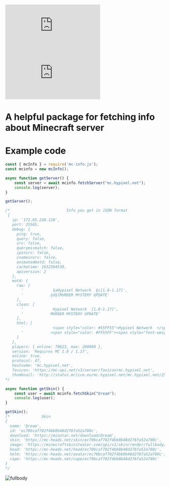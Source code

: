 [![downloadsBadge](https://img.shields.io/npm/dt/mc-info.js?style=for-the-badge)](https://npmjs.com/mc-info.js) [![versionBadge](https://img.shields.io/npm/v/mc-info.js?style=for-the-badge)](https://npmjs.com/mc-info.js)

# A helpful package for fetching info about Minecraft server

# Example code
```javascript
const { mcInfo } = require('mc-info.js');
const mcinfo = new mcInfo();

async function getServer() {
    const server = await mcinfo.fetchServer("mc.hypixel.net");
    console.log(server);
}

getServer();

/*                         Info you get in JSON format
 {
   ip: '172.65.238.120',
   port: 25565,
   debug: {
     ping: true,
     query: false,
     srv: false,
     querymismatch: false,
     ipinsrv: false,
     cnameinsrv: false,
     animatedmotd: false,
     cachetime: 1632504539,
     apiversion: 2
   },
   motd: {
     raw: [
       '             §aHypixel Network  §c[1.8-1.17]',
       '            §d§lMURDER MYSTERY UPDATE'
     ],
     clean: [
       '             Hypixel Network  [1.8-1.17]',
       '            MURDER MYSTERY UPDATE'
     ],
     html: [
       '             <span style="color: #55FF55">Hypixel Network  </span><span style="color: #FF5555">[1.8-1.17]</span>',
       '            <span style="color: #FF55FF"><span style="font-weight: bold;">MURDER MYSTERY UPDATE</span></span>'
     ]
   },
   players: { online: 79823, max: 200000 },
   version: 'Requires MC 1.8 / 1.17',
   online: true,
   protocol: 47,
   hostname: 'mc.hypixel.net',
   favicon: 'https://mc-api.net/v3/server/favicon/mc.hypixel.net',
   thumbnail: 'http://status.mclive.eu/mc.hypixel.net/mc.hypixel.net/25565/banner.png'
*/
```
```javascript
async function getSkin() {
    const user = await mcinfo.fetchSkin("Dream");
    console.log(user);
}

getSkin();
/*              Skin
{
  name: 'Dream',
  id: 'ec70bcaf702f4bb8b48d276fa52a780c',
  download: 'https://minotar.net/download/Dream',
  skin: 'https://mc-heads.net/skin/ec70bcaf702f4bb8b48d276fa52a780c',
  image: 'https://minecraftskinstealer.com/api/v1/skin/render/fullbody/Dream',
  head: 'https://mc-heads.net/head/ec70bcaf702f4bb8b48d276fa52a780c',
  helm: 'https://mc-heads.net/avatar/ec70bcaf702f4bb8b48d276fa52a780c',
  cape: 'https://mc-heads.net/cape/ec70bcaf702f4bb8b48d276fa52a780c'
}
*/
```
![fullbody](https://user-images.githubusercontent.com/67428461/135573744-b1742db7-ce96-44b5-9a7e-241c63adefef.png)

